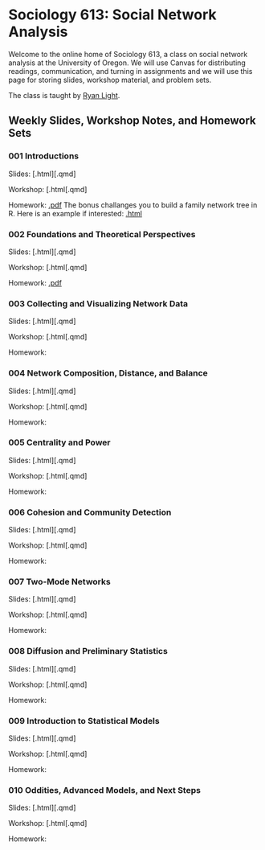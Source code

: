 # Sociology 613: Social Network Analysis

Welcome to the online home of Sociology 613, a class on social network analysis at the University of Oregon. We will use Canvas for distributing readings, communication, and turning in assignments and we will use this page for storing slides, workshop material, and problem sets.

The class is taught by [Ryan Light](https://ryanlight.netlify.app/).

## Weekly Slides, Workshop Notes, and Homework Sets

### 001 Introductions

Slides: [.html][.qmd]

Workshop: [.html[.qmd]

Homework: [.pdf](https://github.com/lightsociologist/soc613spr2023/tree/main/homework/001hw/w1_homework_set.pdf) The bonus challanges you to build a family network tree in R. Here is an example if interested: [.html](https://rawcdn.githack.com/lightsociologist/soc613spr2023/tree/main/homework/001hw/example/family_tree.html)


### 002 Foundations and Theoretical Perspectives

Slides: [.html][.qmd]

Workshop: [.html[.qmd]

Homework: [.pdf](https://github.com/lightsociologist/soc613spr2023/tree/main/homework/002hw/w2_homework_set.pdf) 

### 003 Collecting and Visualizing Network Data

Slides: [.html][.qmd]

Workshop: [.html[.qmd]

Homework:

### 004 Network Composition, Distance, and Balance

Slides: [.html][.qmd]

Workshop: [.html[.qmd]

Homework:

### 005 Centrality and Power

Slides: [.html][.qmd]

Workshop: [.html[.qmd]

Homework:

### 006 Cohesion and Community Detection

Slides: [.html][.qmd]

Workshop: [.html[.qmd]

Homework:

### 007 Two-Mode Networks

Slides: [.html][.qmd]

Workshop: [.html[.qmd]

Homework:

### 008 Diffusion and Preliminary Statistics

Slides: [.html][.qmd]

Workshop: [.html[.qmd]

Homework:

### 009 Introduction to Statistical Models

Slides: [.html][.qmd]

Workshop: [.html[.qmd]

Homework:

### 010 Oddities, Advanced Models, and Next Steps

Slides: [.html][.qmd]

Workshop: [.html[.qmd]

Homework:
